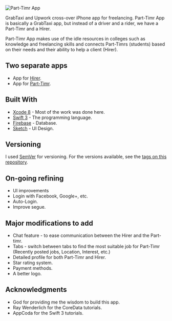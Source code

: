 ![Part-Timr App](https://mikeroscoop.files.wordpress.com/2017/03/part-timr-logo.png)

GrabTaxi and Upwork cross-over iPhone app for freelancing. Part-Timr App is basically a GrabTaxi app, but instead of a driver and a rider, we have a Part-Timr and a Hirer. 

Part-Timr App makes use of the idle resources in colleges such as knowledge and freelancing skills and connects Part-Timrs (students) based on their needs and their ability to help a client (Hirer).

## Two separate apps

* App for [Hirer](https://github.com/MikeCorpus/Part-Timr_Employer).
* App for [Part-Timr](https://github.com/MikeCorpus/Part-Timr_Employee).


## Built With

* [Xcode 8](https://developer.apple.com/xcode/) - Most of the work was done here.
* [Swift 3](https://developer.apple.com/swift/) - The programming language.
* [Firebase](http://firebase.google.com/) - Database.
* [Sketch](https://www.sketchapp.com/) - UI Design.


## Versioning

I used [SemVer](http://semver.org/) for versioning. For the versions available, see the [tags on this repository](https://github.com/MikeCorpus/Part-Timr_Employer/tags). 

## On-going refining

* UI improvements
* Login with Facebook, Google+, etc.
* Auto-Login.
* Improve segue. 

## Major modifications to add

* Chat feature - to ease communication between the Hirer and the Part-timr.
* Tabs - switch between tabs to find the most suitable job for Part-Timr (Recently posted jobs, Location, Interest, etc.)
* Detailed profile for both Part-Timr and Hirer.
* Star rating system.
* Payment methods.
* A better logo.

## Acknowledgments

* God for providing me the wisdom to build this app.
* Ray Wenderlich for the CoreData tutorials.
* AppCoda for the Swift 3 tutorials.

